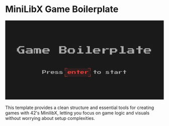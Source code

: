 # MiniLibX Game Boilerplate

![Home Screen](assets/home_screen.png)

This template provides a clean structure and essential tools for creating games with 42's MinilibX, letting you focus on game logic and visuals without worrying about setup complexities.
